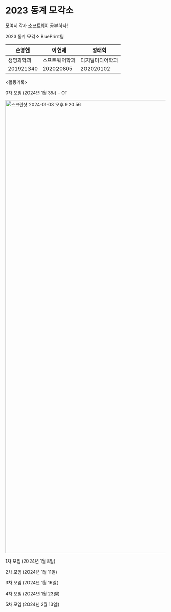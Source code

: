 # 2023 동계 모각소
모여서 각자 소프트웨어 공부하자!

2023 동계 모각소 BluePrint팀

|손영현|이현제|정래혁|
|---|---|---|
|생명과학과|소프트웨어학과|디지털미디어학과|
|201921340|202020805|202020102|

<활동기록>

0차 모임 (2024년 1월 3일) - OT

<img width="1421" alt="스크린샷 2024-01-03 오후 9 20 56" src="https://github.com/BluePrintCrew/2023winterMogakso/assets/106378321/cfb4e814-d931-4b42-a3b1-33a3c13b631b">

1차 모임 (2024년 1월 8일)

2차 모임 (2024년 1월 11일)

3차 모임 (2024년 1월 16일) 

4차 모임 (2024년 1월 23일)

5차 모임 (2024년 2월 13일)
